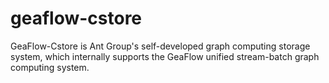 # geaflow-cstore
GeaFlow-Cstore is Ant Group's self-developed graph computing storage system, which internally supports the GeaFlow unified stream-batch graph computing system.
